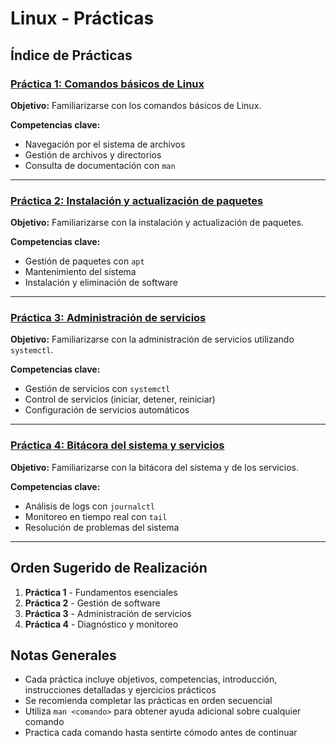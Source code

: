 # Linux - Prácticas

## Índice de Prácticas

### [Práctica 1: Comandos básicos de Linux](Practica-01-Comandos-basicos.md)
**Objetivo:** Familiarizarse con los comandos básicos de Linux.

**Competencias clave:**
- Navegación por el sistema de archivos
- Gestión de archivos y directorios
- Consulta de documentación con `man`

---

### [Práctica 2: Instalación y actualización de paquetes](Practica-02-Paquetes.md)
**Objetivo:** Familiarizarse con la instalación y actualización de paquetes.

**Competencias clave:**
- Gestión de paquetes con `apt`
- Mantenimiento del sistema
- Instalación y eliminación de software

---

### [Práctica 3: Administración de servicios](Practica-03-Servicios.md)
**Objetivo:** Familiarizarse con la administración de servicios utilizando `systemctl`.

**Competencias clave:**
- Gestión de servicios con `systemctl`
- Control de servicios (iniciar, detener, reiniciar)
- Configuración de servicios automáticos

---

### [Práctica 4: Bitácora del sistema y servicios](Practica-04-Bitacoras.md)
**Objetivo:** Familiarizarse con la bitácora del sistema y de los servicios.

**Competencias clave:**
- Análisis de logs con `journalctl`
- Monitoreo en tiempo real con `tail`
- Resolución de problemas del sistema

---

## Orden Sugerido de Realización

1. **Práctica 1** - Fundamentos esenciales
2. **Práctica 2** - Gestión de software
3. **Práctica 3** - Administración de servicios
4. **Práctica 4** - Diagnóstico y monitoreo

## Notas Generales

- Cada práctica incluye objetivos, competencias, introducción, instrucciones detalladas y ejercicios prácticos
- Se recomienda completar las prácticas en orden secuencial
- Utiliza `man <comando>` para obtener ayuda adicional sobre cualquier comando
- Practica cada comando hasta sentirte cómodo antes de continuar
